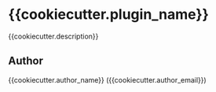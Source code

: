 # {{cookiecutter.plugin_name}}

{{cookiecutter.description}}

## Author
{{cookiecutter.author_name}} ({{cookiecutter.author_email}})

